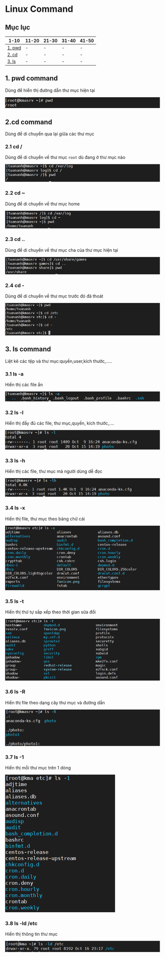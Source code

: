 ﻿# Linux Command
## Mục lục
|1-10|11-20|21-30|31-40|41-50|
|-|-|-|-|-|
|[1. pwd](#pwd)|-|-|-|-|
|[2. cd](#cd)|-|-|-|-|
|[3. ls](#ls)|-|-|-|-|
## 1. pwd command <a name="pwd"></a>
Dùng để hiển thị đường dẫn thư mục hiện tại

![](/image/pwd.png)

## 2.cd command <a name="cd"></a>
Dùng để di chuyển qua lại giữa các thư mục

### 2.1 cd /
Dùng để di chuyển về thư mục `root` dù đang ở thư mục nào

![](/image/cd1.png)

### 2.2 cd ~
Dùng để di chuyển về thư mục home 

![](/image/cd2.png)

### 2.3 cd ..
Dùng để di chuyển về thư mục cha của thư mục hiện tại

![](/image/cd3.png)

### 2.4 cd -
Dùng để di chuyển về thư mục trước đó đã thoát

![](/image/cd4.png)

## 3. ls command <a name="ls"></a>
Liệt kê các tệp và thư mục:quyền,user,kích thước,.....

### 3.1 ls -a
Hiển thị các file ẩn

![](/image/ls1.png)

### 3.2 ls -l 
Hiển thị đầy đủ các file, thư mục,quyền, kích thước,....

![](/image/ls2.png)

### 3.3 ls -h
Hiển thị các file, thư mục mà người dùng dễ đọc

![](/image/ls3.png)

### 3.4 ls -x
Hiển thị file, thư mục theo bảng chữ cái

![](/image/ls4.png)

### 3.5 ls -t 
Hiển thị thứ tự sắp xếp theo thời gian sửa đổi

![](/image/ls5.png)

### 3.6 ls -R
Hiển thị file theo dạng cây thư mục và đường dẫn

![](/image/ls6.png)

### 3.7 ls -1
Hiển thị mỗi thư mục trên 1 dòng

![](/image/ls7.png)

### 3.8 ls -ld /etc
Hiển thị thông tin thư mục

![](/image/ls8.png)


